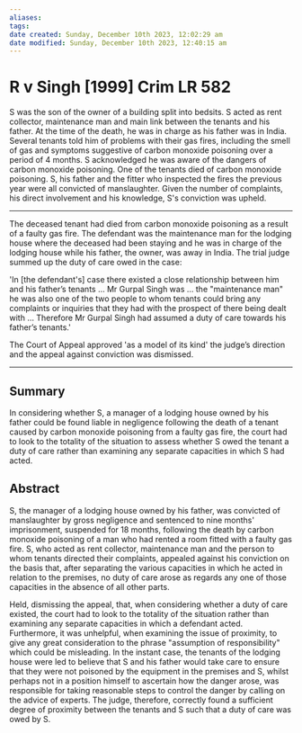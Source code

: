 ```yaml
---
aliases: 
tags: 
date created: Sunday, December 10th 2023, 12:02:29 am
date modified: Sunday, December 10th 2023, 12:40:15 am
---
```


# R v Singh [1999] Crim LR 582

S was the son of the owner of a building split into bedsits. S acted as rent collector, maintenance man and main link between the tenants and his father. At the time of the death, he was in charge as his father was in India. Several tenants told him of problems with their gas fires, including the smell of gas and symptoms suggestive of carbon monoxide poisoning over a period of 4 months. S acknowledged he was aware of the dangers of carbon monoxide poisoning. One of the tenants died of carbon monoxide poisoning. S, his father and the fitter who inspected the fires the previous year were all convicted of manslaughter. Given the number of complaints, his direct involvement and his knowledge, S's conviction was upheld.

---

The deceased tenant had died from carbon monoxide poisoning as a result of a faulty gas fire. The defendant was the maintenance man for the lodging house where the deceased had been staying and he was in charge of the lodging house while his father, the owner, was away in India. The trial judge summed up the duty of care owed in the case:

'In [the defendant's] case there existed a close relationship between him and his father’s tenants … Mr Gurpal Singh was … the "maintenance man" he was also one of the two people to whom tenants could bring any complaints or inquiries that they had with the prospect of there being dealt with … Therefore Mr Gurpal Singh had assumed a duty of care towards his father’s tenants.'

The Court of Appeal approved 'as a model of its kind' the judge’s direction and the appeal against conviction was dismissed.

---

## Summary

In considering whether S, a manager of a lodging house owned by his father could be found liable in negligence following the death of a tenant caused by carbon monoxide poisoning from a faulty gas fire, the court had to look to the totality of the situation to assess whether S owed the tenant a duty of care rather than examining any separate capacities in which S had acted.

## Abstract

S, the manager of a lodging house owned by his father, was convicted of manslaughter by gross negligence and sentenced to nine months' imprisonment, suspended for 18 months, following the death by carbon monoxide poisoning of a man who had rented a room fitted with a faulty gas fire. S, who acted as rent collector, maintenance man and the person to whom tenants directed their complaints, appealed against his conviction on the basis that, after separating the various capacities in which he acted in relation to the premises, no duty of care arose as regards any one of those capacities in the absence of all other parts.

Held, dismissing the appeal, that, when considering whether a duty of care existed, the court had to look to the totality of the situation rather than examining any separate capacities in which a defendant acted. Furthermore, it was unhelpful, when examining the issue of proximity, to give any great consideration to the phrase "assumption of responsibility" which could be misleading. In the instant case, the tenants of the lodging house were led to believe that S and his father would take care to ensure that they were not poisoned by the equipment in the premises and S, whilst perhaps not in a position himself to ascertain how the danger arose, was responsible for taking reasonable steps to control the danger by calling on the advice of experts. The judge, therefore, correctly found a sufficient degree of proximity between the tenants and S such that a duty of care was owed by S.
